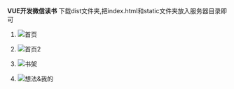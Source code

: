  **VUE开发微信读书** 
下载dist文件夹,把index.html和static文件夹放入服务器目录即可

1. ![首页](https://images.gitee.com/uploads/images/2019/0325/145028_2152e75b_4830588.gif "GIF4.gif")

2. ![首页2](https://images.gitee.com/uploads/images/2019/0325/145045_4b7c32ca_4830588.gif "GIF5.gif")

3. ![书架](https://images.gitee.com/uploads/images/2019/0325/145230_036ef477_4830588.gif "书架.gif")

4. ![想法&我的](https://images.gitee.com/uploads/images/2019/0325/145248_96b39b5c_4830588.gif "GIF7.gif")
